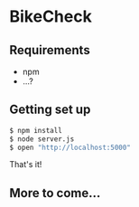 # BikeCheck

## Requirements
- npm
- ...?

## Getting set up
```bash
$ npm install
$ node server.js
$ open "http://localhost:5000"
```

That's it!

## More to come...